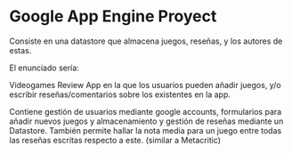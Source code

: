 # Google App Engine Proyect

Consiste en una datastore que almacena juegos, reseñas, y los autores de estas.

El enunciado sería:

Videogames Review App en la que los usuarios pueden añadir juegos, 
y/o escribir reseñas/comentarios sobre los existentes en la app.

Contiene gestión de usuarios mediante google accounts, formularios para añadir nuevos juegos 
y almacenamiento y gestión de reseñas mediante un Datastore.
También permite hallar la nota media para un juego entre todas las reseñas escritas respecto a este.
(similar a Metacritic)